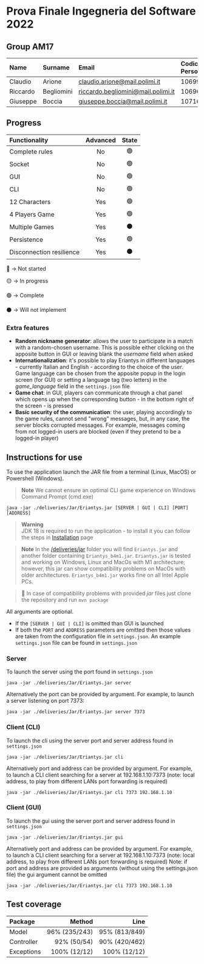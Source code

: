 # Prova Finale Ingegneria del Software 2022 

## Group AM17
| Name     | Surname    | Email                              | Codice Persona | GitHub                                            |
|:---------|:-----------|:-----------------------------------|:---------------|:--------------------------------------------------|
| Claudio  | Arione     | claudio.arione@mail.polimi.it      | 10699544       | [claudioarione](https://github.com/claudioarione) |
| Riccardo | Begliomini | riccardo.begliomini@mail.polimi.it | 10696621       | [iVoid73](https://github.com/iVoid73)             |
| Giuseppe | Boccia     | giuseppe.boccia@mail.polimi.it     | 10716235       | [giuse-boccia](https://github.com/giuse-boccia)   |

## Progress
| Functionality    | Advanced | State |
| :--------------- | :------: | :---: |
| Complete rules   | No       | 🟢 |
| Socket           | No       | 🟢 |
| GUI              | No       | 🟢 |
| CLI              | No       | 🟢 |
| 12 Characters    | Yes      | 🟢 |
| 4 Players Game   | Yes      | 🟢 |
| Multiple Games   | Yes      | ⚫ |
| Persistence      | Yes      | 🟢 |
| Disconnection resilience      | Yes      | ⚫ |

🔴 -> Not started

🟡 -> In progress

🟢 -> Complete

⚫ -> Will not implement

### Extra features
- **Random nickname generator**: allows the user to participate in a match with a random-chosen username. This is possible either clicking on the apposite button
in GUI or leaving blank the *username* field when asked
- **Internationalization**: it's possible to play Eriantys in different languages - currently Italian and English - according to the choice of the user.
Game language can be chosen from the apposite popup in the login screen (for GUI) or setting a language tag (two letters) in the *game_language* field in the `settings.json` file
- **Game chat**: in GUI, players can communicate through a chat panel which opens up when the corresponding button - in the bottom right of the screen - is pressed
- **Basic security of the communication**: the user, playing accordingly to the game rules, cannot send "wrong" messages, but, in any case, the server blocks corrupted messages. For example, messages coming from not logged-in users are blocked (even if they pretend to be a logged-in player)
 
## Instructions for use
To use the application launch the JAR file from a terminal (Linux, MacOS) or Powershell (Windows).
> **Note**
> We cannot ensure an optimal CLI game experience on Windows Command Prompt (cmd.exe)  
```
java -jar ./deliveries/Jar/Eriantys.jar [SERVER | GUI | CLI] [PORT] [ADDRESS]
```
> **Warning**        
> JDK 18 is required to run the application - to install it you can follow the steps in [Installation](https://github.com/giuse-boccia/ingsw2022-AM17/wiki/Installation) page 
       
> **Note**
>  In the [/deliveries/jar](https://github.com/giuse-boccia/ingsw2022-AM17/tree/main/deliveries/jar) folder you will find `Eriantys.jar` and another folder containing `Eriantys_b4m1.jar`. `Eriantys.jar` is tested and working on Windows, Linux and MacOs with M1 architecture; however, this jar can show compatibility problems on MacOs with older architectures. `Eriantys_b4m1.jar` works fine on all Intel Apple PCs.   

> 🔧 In case of compatibility problems with provided *jar* files just clone the repository and run 
 ` mvn package `  
 
All arguments are optional. 
- If the `[SERVER | GUI | CLI]` is omitted than GUI is launched
- If both the `PORT` and `ADDRESS` parameters are omitted then those values are taken from the configuration file in `settings.json`. An example `settings.json` file can be found in `settings.json`
### Server
To launch the server using the port found in `settings.json`
```
java -jar ./deliveries/Jar/Eriantys.jar server
```
Alternatively the port can be provided by argument. For example, to launch a server
listening on port 7373:
```
java -jar ./deliveries/Jar/Eriantys.jar server 7373
```

### Client (CLI)
To launch the cli using the server port and server address found in `settings.json`
```
java -jar ./deliveries/Jar/Eriantys.jar cli
```
Alternatively port and address can be provided by argument. For example, to launch a CLI client
searching for a server at 192.168.1.10:7373 (note: local address, to play from different LANs port forwarding is required)
```
java -jar ./deliveries/Jar/Eriantys.jar cli 7373 192.168.1.10
```

### Client (GUI)
To launch the gui using the server port and server address found in `settings.json`
```
java -jar ./deliveries/Jar/Eriantys.jar gui
```

Alternatively port and address can be provided by argument. For example, to launch a CLI client
searching for a server at 192.168.1.10:7373 (note: local address, to play from different LANs port forwarding is required)
Note: if port and address are provided as arguments (without using the settings.json file) the gui argument cannot be omitted
```
java -jar ./deliveries/Jar/Eriantys.jar cli 7373 192.168.1.10
```


## Test coverage
| Package    |        Method  |           Line |
|:-----------|---------------:|---------------:|
| Model      |  96% (235/243) |  95% (813/849) |
| Controller |  92% (50/54)   |  90% (420/462) |
| Exceptions |  100% (12/12)  |  100% (12/12)  |
